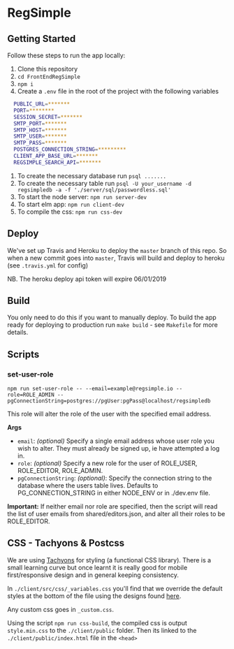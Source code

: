 # RegSimple

## Getting Started
Follow these steps to run the app locally:

1. Clone this repository
1. `cd FrontEndRegSimple`
1. `npm i`
1. Create a `.env` file in the root of the project with the following variables
```bash
  PUBLIC_URL=*******
  PORT=********
  SESSION_SECRET=*******
  SMTP_PORT=*******
  SMTP_HOST=*******
  SMTP_USER=*******
  SMTP_PASS=*******
  POSTGRES_CONNECTION_STRING=*********
  CLIENT_APP_BASE_URL=*******
  REGSIMPLE_SEARCH_API=*******
```
1. To create the necessary database run `psql .......`
1. To create the necessary table run `psql -U your_username -d regsimpledb -a -f './server/sql/passwordless.sql'`
1. To start the node server: `npm run server-dev`
1. To start elm app: `npm run client-dev`
1. To compile the css: `npm run css-dev`

## Deploy

We've set up Travis and Heroku to deploy the `master` branch of this repo. So when a new commit goes into `master`, Travis will build and deploy to heroku (see `.travis.yml` for config)

NB. The heroku deploy api token will expire 06/01/2019

## Build

You only need to do this if you want to manually deploy.
To build the app ready for deploying to production run `make build` - see `Makefile` for more details.

## Scripts

### set-user-role

`npm run set-user-role -- --email=example@regsimple.io --role=ROLE_ADMIN --pgConnectionString=postgres://pgUser:pgPass@localhost/regsimpledb`

This role will alter the role of the user with the specified email address.

**Args**

- `email`: *(optional)* Specify a single email address whose user role you wish to alter. They must already be signed up, ie have attempted a log in.
- `role`: *(optional)* Specify a new role for the user of ROLE_USER, ROLE_EDITOR, ROLE_ADMIN.
- `pgConnectionString`: *(optional)*: Specify the connection string to the database where the users table lives. Defaults to PG_CONNECTION_STRING in either NODE_ENV or in ./dev.env file.

**Important:** If neither email nor role are specified, then the script will read the list of user emails from shared/editors.json, and alter all their roles to be ROLE_EDITOR.

## CSS - Tachyons & Postcss

We are using [Tachyons](http://tachyons.io/docs/) for styling (a functional CSS library). There is a small learning curve but once learnt it is really good for mobile first/responsive design and in general keeping consistency.

In `./client/src/css/_variables.css` you'll find that we override the default styles at the bottom of the file using the designs found [here](https://projects.invisionapp.com/d/main#/projects/prototypes/14286087).

Any custom css goes in `_custom.css`.

Using the script `npm run css-build`, the compiled css is output `style.min.css` to the `./client/public` folder. Then its linked to the `./client/public/index.html` file in the `<head>`
